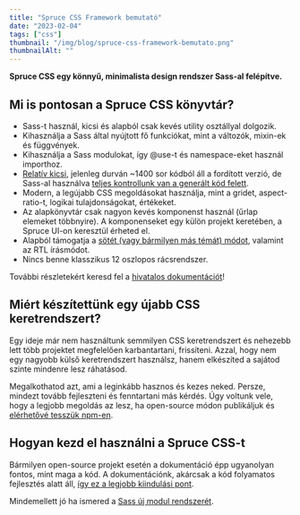 ```yaml
---
title: "Spruce CSS Framework bemutató"
date: "2023-02-04"
tags: ["css"]
thumbnail: "/img/blog/spruce-css-framework-bemutato.png"
thumbnailAlt: ""
---
```


**Spruce CSS egy könnyű, minimalista design rendszer Sass-al felépítve.**

## Mi is pontosan a Spruce CSS könyvtár?

- Sass-t használ, kicsi és alapból csak kevés utility osztállyal dolgozik.
- Kihasználja a Sass által nyújtott fő funkciókat, mint a változók, mixin-ek és függvények.
- Kihasználja a Sass modulokat, így @use-t és namespace-eket használ importhoz.
- [Relatív kicsi](https://github.com/conedevelopment/sprucecss), jelenleg durván ~1400 sor kódból áll a fordított verzió, de Sass-al használva [teljes kontrollunk van a generált kód felett](https://sprucecss.com/docs/elements/generators/).
- Modern, a legújabb CSS megoldásokat használja, mint a gridet, aspect-ratio-t, logikai tulajdonságokat, értékeket.
- Az alapkönyvtár csak nagyon kevés komponenst használ (űrlap elemeket többnyire). A komponenseket egy külön projekt keretében, a Spruce UI-on keresztül érheted el.
- Alapból támogatja a [sötét (vagy bármilyen más témát) módot](https://sprucecss.com/docs/customization/themes/), valamint az RTL írásmódot.
- Nincs benne klasszikus 12 oszlopos rácsrendszer.

További részletekért keresd fel a [hivatalos dokumentációt](https://sprucecss.com/docs/getting-started/introduction/)!

## Miért készítettünk egy újabb CSS keretrendszert?

Egy ideje már nem használtunk semmilyen CSS keretrendszert és nehezebb lett több projektet megfelelően karbantartani, frissíteni. Azzal, hogy nem egy nagyobb külső keretrendszert használsz, hanem elkészíted a sajátod szinte mindenre lesz ráhatásod.

Megalkothatod azt, ami a leginkább hasznos és kezes neked. Persze, mindezt tovább fejleszteni és fenntartani más kérdés. Úgy voltunk vele, hogy a legjobb megoldás az lesz, ha open-source módon publikáljuk és [elérhetővé tesszük npm-en](https://www.npmjs.com/package/sprucecss).

## Hogyan kezd el használni a Spruce CSS-t

Bármilyen open-source projekt esetén a dokumentáció épp ugyanolyan fontos, mint maga a kód. A dokumentációnk, akárcsak a kód folyamatos fejlesztés alatt áll, [így ez a legjobb kiindulási pont](https://sprucecss.com/docs/getting-started/installation/).

Mindemellett jó ha ismered a [Sass új modul rendszerét](https://sass-lang.com/blog/the-module-system-is-launched).
